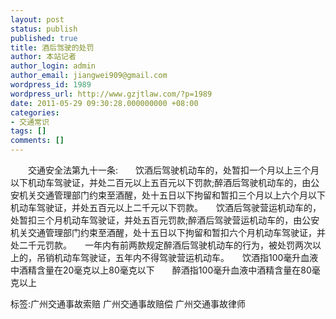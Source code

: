 ```yaml
---
layout: post
status: publish
published: true
title: 酒后驾驶的处罚
author: 本站记者
author_login: admin
author_email: jiangwei909@gmail.com
wordpress_id: 1989
wordpress_url: http://www.gzjtlaw.com/?p=1989
date: 2011-05-29 09:30:28.000000000 +08:00
categories:
- 交通常识
tags: []
comments: []
---
```

　　交通安全法第九十一条:　　饮酒后驾驶机动车的，处暂扣一个月以上三个月以下机动车驾驶证，并处二百元以上五百元以下罚款;醉酒后驾驶机动车的，由公安机关交通管理部门约束至酒醒，处十五日以下拘留和暂扣三个月以上六个月以下机动车驾驶证，并处五百元以上二千元以下罚款。　　饮酒后驾驶营运机动车的，处暂扣三个月机动车驾驶证，并处五百元罚款;醉酒后驾驶营运机动车的，由公安机关交通管理部门约束至酒醒，处十五日以下拘留和暂扣六个月机动车驾驶证，并处二千元罚款。　　一年内有前两款规定醉酒后驾驶机动车的行为，被处罚两次以上的，吊销机动车驾驶证，五年内不得驾驶营运机动车。　　饮酒指100毫升血液中酒精含量在20毫克以上80毫克以下　　醉酒指100毫升血液中酒精含量在80毫克以上标签:广州交通事故索赔 广州交通事故赔偿 广州交通事故律师
